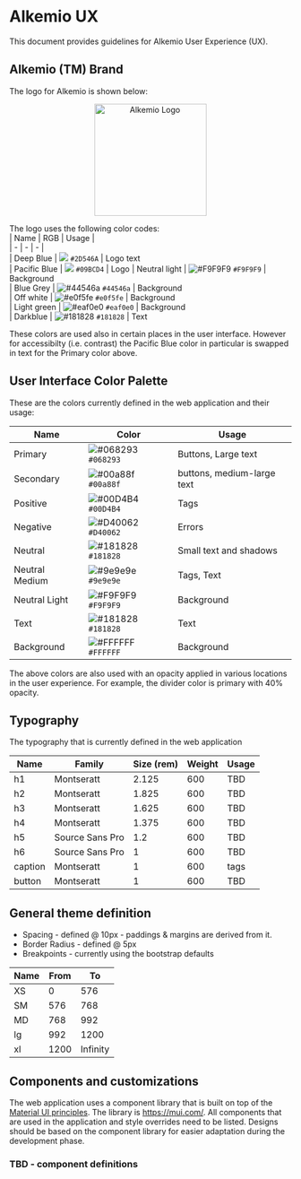 # Alkemio UX 
This document provides guidelines for Alkemio User Experience (UX).

## Alkemio (TM) Brand
The logo for Alkemio is shown below:

<p align="center">
  <a href="https://www.alkemio.foundation" target="blank"><img src="https://www.alkemio.foundation/uploads/logos/alkemio-logo.svg" width="200" alt="Alkemio Logo" /></a>
</p>

The logo uses the following color codes:  
| Name | RGB | Usage |    
| - | - |  - |  
| Deep Blue | ![](https://placehold.jp/2D546A/ffffff/50x20.png?text=%20) `#2D546A` | Logo text  
| Pacific Blue | ![](https://placehold.jp/09BCD4/ffffff/50x20.png?text=%20) `#09BCD4` | Logo 
| Neutral light | ![#F9F9F9](https://placehold.jp/F9F9F9/ffffff/50x20.png?text=%20) `#F9F9F9` | Background  
| Blue Grey | ![#44546a](https://placehold.jp/44546a/ffffff/50x20.png?text=%20) `#44546a` | Background  
| Off white | ![#e0f5fe](https://placehold.jp/e0f5fe/ffffff/50x20.png?text=%20) `#e0f5fe` | Background  
| Light green | ![#eaf0e0](https://placehold.jp/eaf0e0/ffffff/50x20.png?text=%20) `#eaf0e0` | Background  
| Darkblue | ![#181828](https://placehold.jp/181828/ffffff/50x20.png?text=%20) `#181828` | Text    
  
These colors are used also in certain places in the user interface. However for accessibilty (i.e. contrast) the Pacific Blue color in particular is swapped in text for the Primary color above.   
  
## User Interface Color Palette  
These are the colors currently defined in the web application and their usage:  
  
| Name | Color | Usage |  
| -------- | -------- | -------- |  
| Primary     | ![#068293](https://placehold.jp/068293/ffffff/50x20.png?text=%20) `#068293`    | Buttons, Large text  |  
| Secondary     | ![#00a88f](https://placehold.jp/00a88f/ffffff/50x20.png?text=%20) `#00a88f`   | buttons, medium-large text  |  
| Positive     | ![#00D4B4](https://placehold.jp/00D4B4/ffffff/50x20.png?text=%20) `#00D4B4`    | Tags  |  
| Negative    | ![#D40062](https://placehold.jp/D40062/ffffff/50x20.png?text=%20) `#D40062`     | Errors  |  
| Neutral     | ![#181828](https://placehold.jp/181828/ffffff/50x20.png?text=%20) `#181828`     | Small text and shadows  |  
| Neutral Medium    | ![#9e9e9e](https://placehold.jp/9e9e9e/ffffff/50x20.png?text=%20) `#9e9e9e`     | Tags, Text  |  
| Neutral Light     | ![#F9F9F9](https://placehold.jp/F9F9F9/ffffff/50x20.png?text=%20) `#F9F9F9`     | Background  |  
| Text     | ![#181828](https://placehold.jp/181828/ffffff/50x20.png?text=%20) `#181828`    | Text  |  
| Background     | ![#FFFFFF](https://placehold.jp/FFFFFF/ffffff/50x20.png?text=%20) `#FFFFFF`    | Background  |

The above colors are also used with an opacity applied in various locations in the user experience. For example, the divider color is primary with 40% opacity.

## Typography

The typography that is currently defined in the web application

| Name | Family | Size (rem) | Weight | Usage |  
| -------- | -------- | -------- | -------- | -------- |  
| h1 | Montseratt | 2.125 | 600 | TBD |
| h2 | Montseratt | 1.825 | 600 | TBD |
| h3 | Montseratt | 1.625 | 600 | TBD |
| h4 | Montseratt | 1.375 | 600 | TBD |
| h5 | Source Sans Pro | 1.2| 600 | TBD |
| h6 | Source Sans Pro | 1 | 600 | TBD |
| caption | Montseratt | 1 | 600 | tags |  
| button | Montseratt | 1| 600 | TBD |

## General theme definition

- Spacing - defined @ 10px - paddings & margins are derived from it.
- Border Radius - defined @ 5px
- Breakpoints - currently using the bootstrap defaults

| Name | From | To |
| -------- | -------- | -------- |
| XS | 0 | 576 |
| SM | 576 | 768 |
| MD | 768 | 992 |
| lg | 992 | 1200 |
| xl | 1200 | Infinity |

## Components and customizations
The web application uses a component library that is built on top of the [Material UI principles](https://material.io/). The library is https://mui.com/. All components that are used in the application and style overrides need to be listed. Designs should be based on the component library for easier adaptation during the development phase.

### TBD - component definitions